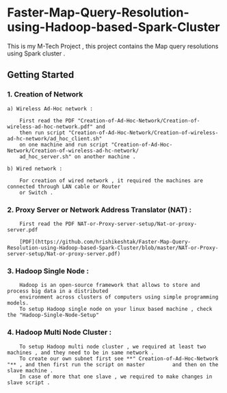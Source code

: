 # Faster-Map-Query-Resolution-using-Hadoop-based-Spark-Cluster
This is my M-Tech Project , this project contains the Map query resolutions using Spark cluster .

## Getting Started

### 1. Creation of Network

    a) Wireless Ad-Hoc network :
    
        First read the PDF "Creation-of-Ad-Hoc-Network/Creation-of-wireless-ad-hoc-network.pdf" and 
        then run script "Creation-of-Ad-Hoc-Network/Creation-of-wireless-ad-hc-network/ad_hoc_client.sh" 
        on one machine and run script "Creation-of-Ad-Hoc-Network/Creation-of-wireless-ad-hc-network/
        ad_hoc_server.sh" on another machine .

    b) Wired network :
        
        For creation of wired network , it required the machines are connected through LAN cable or Router
        or Switch .

### 2. Proxy Server or Network Address Translator (NAT) :
        
        First read the PDF NAT-or-Proxy-server-setup/Nat-or-proxy-server.pdf
        
        [PDF](https://github.com/hrishikeshtak/Faster-Map-Query-Resolution-using-Hadoop-based-Spark-Cluster/blob/master/NAT-or-Proxy-server-setup/Nat-or-proxy-server.pdf)
    
### 3. Hadoop Single Node :

        Hadoop is an open-source framework that allows to store and process big data in a distributed 
        environment across clusters of computers using simple programming models.
        To setup Hadoop single node on your linux based machine , check the "Hadoop-Single-Node-Setup" 
        
       
### 4. Hadoop Multi Node Cluster :

        To setup Hadoop multi node cluster , we required at least two machines , and they need to be in same network .
        To create our own subnet first see **" Creation-of-Ad-Hoc-Network "** , and then first run the script on master         and then on the slave machine .
        In case of more that one slave , we required to make changes in slave script .
